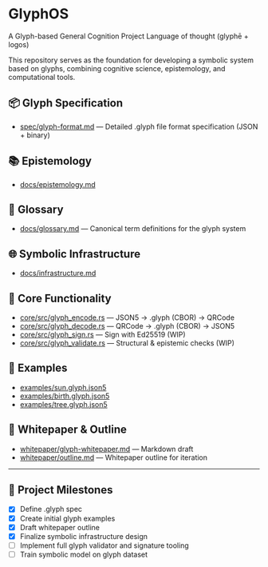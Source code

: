 # GlyphOS

A Glyph-based General Cognition Project
Language of thought (glyphē + logos)

This repository serves as the foundation for developing a symbolic system based on glyphs,
combining cognitive science, epistemology, and computational tools.

## 📦 Glyph Specification

- [spec/glyph-format.md](spec/glyph-format.md) — Detailed .glyph file format specification (JSON + binary)

## 📚 Epistemology

- [docs/epistemology.md](docs/epistemology.md)

## 📖 Glossary

- [docs/glossary.md](docs/glossary.md) — Canonical term definitions for the glyph system

## 🌐 Symbolic Infrastructure

- [docs/infrastructure.md](docs/infrastructure.md)

## 🧪 Core Functionality

- [core/src/glyph_encode.rs](core/src/glyph_encode.rs) — JSON5 → .glyph (CBOR) -> QRCode 
- [core/src/glyph_decode.rs](core/src/glyph_decode.rs) — QRCode -> .glyph (CBOR) → JSON5
- [core/src/glyph_sign.rs](core/src/glyph_sign.rs) — Sign with Ed25519 (WIP)
- [core/src/glyph_validate.rs](core/src/glyph_validate.rs) — Structural & epistemic checks (WIP)

## 🧪 Examples
- [examples/sun.glyph.json5](examples/sun.glyph.json5)
- [examples/birth.glyph.json5](examples/birth.glyph.json5)
- [examples/tree.glyph.json5](examples/tree.glyph.json5)

## 🧠 Whitepaper & Outline

- [whitepaper/glyph-whitepaper.md](whitepaper/glyph-whitepaper.md) — Markdown draft
- [whitepaper/outline.md](whitepaper/outline.md) — Whitepaper outline for iteration

---

## 📍 Project Milestones

- [x] Define .glyph spec
- [x] Create initial glyph examples
- [x] Draft whitepaper outline
- [x] Finalize symbolic infrastructure design
- [ ] Implement full glyph validator and signature tooling
- [ ] Train symbolic model on glyph dataset
